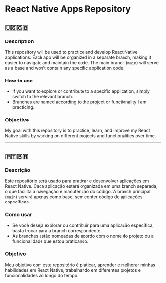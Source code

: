 # React Native Apps Repository


## 🇺🇸🇬🇧

### Description

This repository will be used to practice and develop React Native applications. Each app will be organized in a separate branch, making it easier to navigate and maintain the code. The main branch (`main`) will serve as a base and won’t contain any specific application code.

### How to use

- If you want to explore or contribute to a specific application, simply switch to the relevant branch.
- Branches are named according to the project or functionality I am practicing.

### Objective

My goal with this repository is to practice, learn, and improve my React Native skills by working on different projects and functionalities over time.

---

## 🇵🇹🇧🇷

### Descrição

Este repositório será usado para praticar e desenvolver aplicações em React Native. Cada aplicação estará organizada em uma branch separada, o que facilita a navegação e manutenção do código. A branch principal (`main`) servirá apenas como base, sem conter código de aplicações específicas.

### Como usar

- Se você deseja explorar ou contribuir para uma aplicação específica, basta trocar para a branch correspondente.
- As branches estão nomeadas de acordo com o nome do projeto ou a funcionalidade que estou praticando.

### Objetivo

Meu objetivo com este repositório é praticar, aprender e melhorar minhas habilidades em React Native, trabalhando em diferentes projetos e funcionalidades ao longo do tempo.
